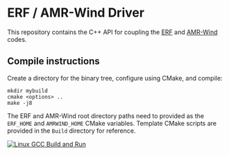 # ERF / AMR-Wind Driver

This repository contains the C++ API for coupling the [ERF](https://github.com/erf-model/ERF) and [AMR-Wind](https://github.com/erf-model/amr-wind) codes.

## Compile instructions

Create a directory for the binary tree, configure using CMake, and compile:
```
mkdir mybuild
cmake <options> ..
make -j8
```

The ERF and AMR-Wind root directory paths need to provided as the `ERF_HOME` and `AMRWIND_HOME` CMake variables. Template CMake scripts are provided in the `Build` directory for reference.

[![Linux GCC Build and Run](https://github.com/mukul1992/erf-amrwind-driver/actions/workflows/gcc.yml/badge.svg)](https://github.com/mukul1992/erf-amrwind-driver/actions/workflows/gcc.yml)
